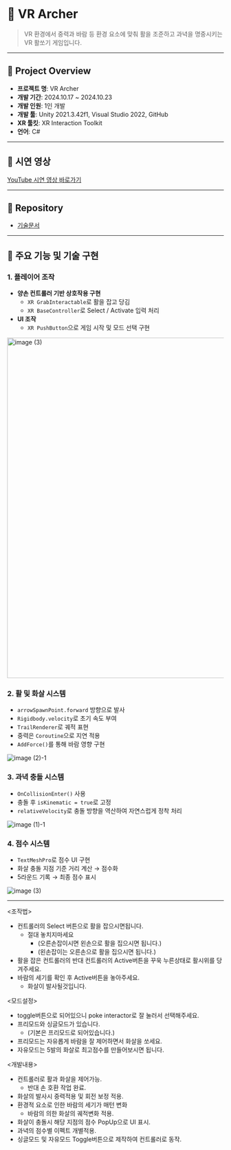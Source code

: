 # 🎯 VR Archer

> VR 환경에서 중력과 바람 등 환경 요소에 맞춰 활을 조준하고 과녁을 명중시키는 VR 활쏘기 게임입니다.

---

## 📌 Project Overview

- **프로젝트 명**: VR Archer  
- **개발 기간**: 2024.10.17 ~ 2024.10.23  
- **개발 인원**: 1인 개발  
- **개발 툴**: Unity 2021.3.42f1, Visual Studio 2022, GitHub  
- **XR 툴킷**: XR Interaction Toolkit  
- **언어**: C#

---

## 🎥 시연 영상

[YouTube 시연 영상 바로가기](https://youtu.be/aXjBkHACTnU)

---

## 📂 Repository

- [기술문서](https://www.notion.so/VR-Archery-23a28bcaf90480c89693f720db7f6787)

---

## 🔧 주요 기능 및 기술 구현

### 1. 플레이어 조작
- **양손 컨트롤러 기반 상호작용 구현**
  - `XR GrabInteractable`로 활을 잡고 당김
  - `XR BaseController`로 Select / Activate 입력 처리
- **UI 조작**
  - `XR PushButton`으로 게임 시작 및 모드 선택 구현
<img width="817" height="792" alt="image (3)" src="https://github.com/user-attachments/assets/afb62b63-4a37-4056-8a73-f122fb5c4ca4" />
    


### 2. 활 및 화살 시스템
- `arrowSpawnPoint.forward` 방향으로 발사
- `Rigidbody.velocity`로 초기 속도 부여
- `TrailRenderer`로 궤적 표현
- 중력은 `Coroutine`으로 지연 적용
- `AddForce()`를 통해 바람 영향 구현
  
![image (2)-1](https://github.com/user-attachments/assets/4c2bf304-2c1d-4f12-8e3f-2edd27d108f6)



### 3. 과녁 충돌 시스템
- `OnCollisionEnter()` 사용
- 충돌 후 `isKinematic = true`로 고정
- `relativeVelocity`로 충돌 방향을 역산하여 자연스럽게 정착 처리
  
![image (1)-1](https://github.com/user-attachments/assets/4ab67a55-d073-4010-a7c1-66357c588bf2)



### 4. 점수 시스템
- `TextMeshPro`로 점수 UI 구현
- 화살 충돌 지점 기준 거리 계산 → 점수화
- 5라운드 기록 → 최종 점수 표시
  
![image (3)](https://github.com/user-attachments/assets/704139ac-dbf1-4519-91cf-c14f9474aa9d)

---

<조작법>
* 컨트롤러의 Select 버튼으로 활을 잡으시면됩니다. 
  * 절대 놓치지마세요
    * (오른손잡이시면 왼손으로 활을 집으시면 됩니다.)
    * (왼손잡이는 오른손으로 활을 집으시면 됩니다.)
* 활을 잡은 컨트롤러의 반대 컨트롤러의 Active버튼을 꾸욱 누른상태로 활시위를 당겨주세요.
* 바람의 세기를 확인 후 Active버튼을 놓아주세요.  
  * 화살이 발사될것입니다.


<모드설정>
* toggle버튼으로 되어있으니 poke interactor로 잘 눌러서 선택해주세요.
* 프리모드와 싱글모드가 있습니다.
  * (기본은 프리모드로 되어있습니다.)
* 프리모드는 자유롭게 바람을 잘 제어하면서 화살을 쏘세요.
* 자유모드는 5발의 화살로 최고점수를 만들어보시면 됩니다.

<개발내용>
* 컨트롤러로 활과 화살을 제어가능.
  * 반대 손 호환 작업 완료.
* 화살의 발사시 중력적용 및 회전 보정 적용.
* 환경적 요소로 인한 바람의 세기가 매턴 변화
  * 바람의 의한 화살의 궤적변화 적용.
* 화살이 충돌시 해당 지점의 점수 PopUp으로 UI 표시.
* 과녁의 점수별 이펙트 개별적용.
* 싱글모드 및 자유모드 Toggle버튼으로 제작하여 컨트롤러로 동작.

